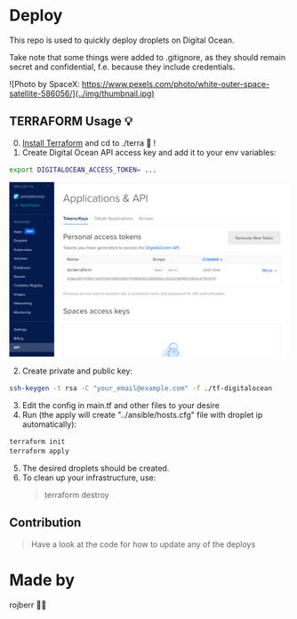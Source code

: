 # Deploy

This repo is used to quickly deploy droplets on Digital Ocean.

Take note that some things were added to .gitignore, as they should remain secret and confidential, f.e. because they include credentials.

![Photo by SpaceX: https://www.pexels.com/photo/white-outer-space-satellite-586056/](../img/thumbnail.jpg)

## TERRAFORM Usage 💡

0. [Install Terraform](https://learn.hashicorp.com/tutorials/terraform/install-cli) and cd to ./terra 📁 !
1. Create Digital Ocean API access key and add it to your env variables:

```bash
export DIGITALOCEAN_ACCESS_TOKEN= ...
```

![Where to generate Digital Ocean API access key](../img/digital-api.png)

2. Create private and public key:

```bash
ssh-keygen -t rsa -C "your_email@example.com" -f ./tf-digitalocean
```

3. Edit the config in main.tf and other files to your desire
4. Run (the apply will create "../ansible/hosts.cfg" file with droplet ip automatically):

```bash
terraform init
terraform apply
```

5. The desired droplets should be created.
6. To clean up your infrastructure, use:
   > terraform destroy

## Contribution

> Have a look at the code for how to update any of the deploys

# Made by

rojberr 👷‍♂️
